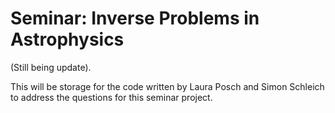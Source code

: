 # Seminar: Inverse Problems in Astrophysics
(Still being update).

This will be storage for the code written by Laura Posch and Simon Schleich to address the questions for this seminar project.
